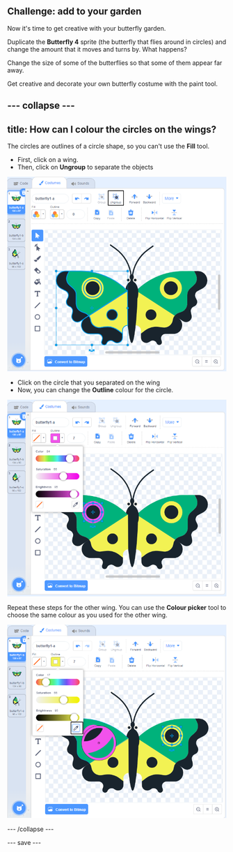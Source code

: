 ## Challenge: add to your garden

Now it's time to get creative with your butterfly garden. 

Duplicate the **Butterfly 4** sprite (the butterfly that flies around in circles) and change the amount that it moves and turns by. What happens?

Change the size of some of the butterflies so that some of them appear far away. 

Get creative and decorate your own butterfly costume with the paint tool.

--- collapse ---
---
title: How can I colour the circles on the wings? 
---

The circles are outlines of a circle shape, so you can't use the **Fill** tool. 

+ First, click on a wing. 
+ Then, click on **Ungroup** to separate the objects

![Ungroup the wing](images/butterfly-circle-ungroup.png)

+ Click on the circle that you separated on the wing
+ Now, you can change the **Outline** colour for the circle. 

![Colour the circle](images/butterfly-circle-colour.png)

Repeat these steps for the other wing. You can use the **Colour picker** tool to choose the same colour as you used for the other wing.

![Copy the colour with the colour picker](images/butterfly-circle-colour-picker.png)

--- /collapse ---

--- save ---
